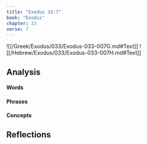 ```yaml
---
title: "Exodus 33:7"
book: "Exodus"
chapter: 33
verse: 7
---
```

![[/Greek/Exodus/033/Exodus-033-007G.md#Text]]
![[/Hebrew/Exodus/033/Exodus-033-007H.md#Text]]

## Analysis

#### Words

#### Phrases

#### Concepts

## Reflections
